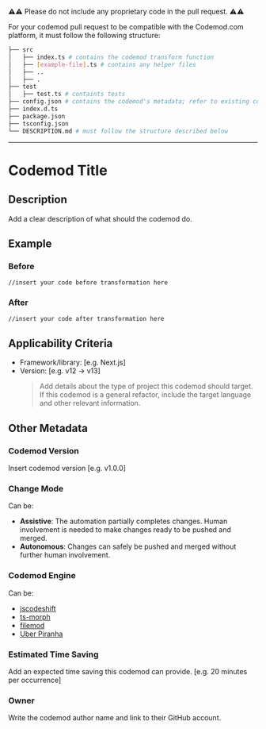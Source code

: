 :warning::warning: Please do not include any proprietary code in the pull request. :warning::warning:

For your codemod pull request to be compatible with the Codemod.com platform, it must follow the following structure:

```bash
├── src
│   ├── index.ts # contains the codemod transform function
│   ├── [example-file].ts # contains any helper files
│   ├── ..
│   ├── .
├── test
│   ├── test.ts # containts tests
├── config.json # contains the codemod's metadata; refer to existing codemods for the config file structure.
├── index.d.ts
├── package.json
├── tsconfig.json
└── DESCRIPTION.md # must follow the structure described below
```

---

# Codemod Title

## Description

Add a clear description of what should the codemod do.

## Example

### Before

```
//insert your code before transformation here
```

### After

```
//insert your code after transformation here
```

## Applicability Criteria

-   Framework/library: [e.g. Next.js]
-   Version: [e.g. v12 -> v13]
    > Add details about the type of project this codemod should target. If this codemod is a general refactor, include the target language and other relevant information.

## Other Metadata

### Codemod Version

Insert codemod version [e.g. v1.0.0]

### Change Mode

Can be:

-   **Assistive**: The automation partially completes changes. Human involvement is needed to make changes ready to be pushed and merged.
-   **Autonomous**: Changes can safely be pushed and merged without further human involvement.

### **Codemod Engine**

Can be:

-   [jscodeshift](https://github.com/facebook/jscodeshift)
-   [ts-morph](https://github.com/dsherret/ts-morph)
-   [filemod](https://github.com/codemod-com/filemod/)
-   [Uber Piranha](https://github.com/uber/piranha)

### Estimated Time Saving

Add an expected time saving this codemod can provide. [e.g. 20 minutes per occurrence]

### Owner

Write the codemod author name and link to their GitHub account.
